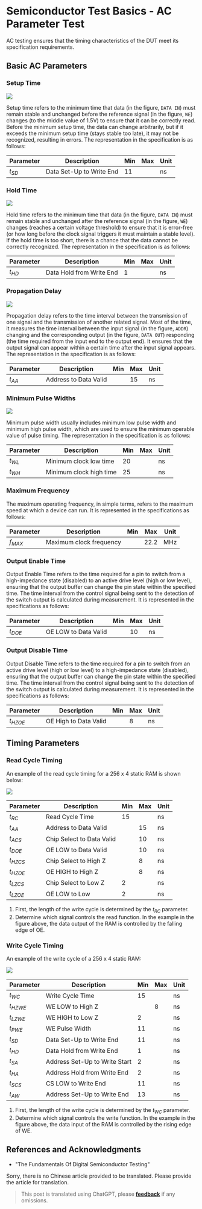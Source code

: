 # Semiconductor Test Basics - AC Parameter Test

AC testing ensures that the timing characteristics of the DUT meet its specification requirements.

## Basic AC Parameters

### Setup Time

![](https://wiki-media-1253965369.cos.ap-guangzhou.myqcloud.com/img/20220809094845.png)

Setup time refers to the minimum time that data (in the figure, `DATA IN`) must remain stable and unchanged before the reference signal (in the figure, `WE`) changes (to the middle value of 1.5V) to ensure that it can be correctly read. Before the minimum setup time, the data can change arbitrarily, but if it exceeds the minimum setup time (stays stable too late), it may not be recognized, resulting in errors. The representation in the specification is as follows:

| Parameter | Description              | Min | Max | Unit |
| --------- | ------------------------ | --- | --- | ---- |
| $t_{SD}$  | Data Set-Up to Write End | 11  |     | ns   |

### Hold Time

![](https://wiki-media-1253965369.cos.ap-guangzhou.myqcloud.com/img/20220809094858.png)

Hold time refers to the minimum time that data (in the figure, `DATA IN`) must remain stable and unchanged after the reference signal (in the figure, `WE`) changes (reaches a certain voltage threshold) to ensure that it is error-free (or how long before the clock signal triggers it must maintain a stable level). If the hold time is too short, there is a chance that the data cannot be correctly recognized. The representation in the specification is as follows:

| Parameter | Description              | Min | Max | Unit |
| --------- | ------------------------ | --- | --- | ---- |
| $t_{HD}$  | Data Hold from Write End | 1   |     | ns   |

### Propagation Delay

![](https://wiki-media-1253965369.cos.ap-guangzhou.myqcloud.com/img/20220809094910.png)

Propagation delay refers to the time interval between the transmission of one signal and the transmission of another related signal. Most of the time, it measures the time interval between the input signal (in the figure, `ADDR`) changing and the corresponding output (in the figure, `DATA OUT`) responding (the time required from the input end to the output end). It ensures that the output signal can appear within a certain time after the input signal appears. The representation in the specification is as follows:

| Parameter | Description           | Min | Max | Unit |
| --------- | --------------------- | --- | --- | ---- |
| $t_{AA}$  | Address to Data Valid |     | 15  | ns   |

### Minimum Pulse Widths

![](https://wiki-media-1253965369.cos.ap-guangzhou.myqcloud.com/img/20220809094924.png)

Minimum pulse width usually includes minimum low pulse width and minimum high pulse width, which are used to ensure the minimum operable value of pulse timing. The representation in the specification is as follows:

| Parameter | Description             | Min | Max | Unit |
| --------- | ----------------------- | --- | --- | ---- |
| $t_{WL}$  | Minimum clock low time  | 20  |     | ns   |
| $t_{WH}$  | Minimum clock high time | 25  |     | ns   |

### Maximum Frequency

The maximum operating frequency, in simple terms, refers to the maximum speed at which a device can run. It is represented in the specifications as follows:

| Parameter | Description             | Min | Max  | Unit |
| --------- | ----------------------- | --- | ---- | ---- |
| $f_{MAX}$ | Maximum clock frequency |     | 22.2 | MHz  |

### Output Enable Time

Output Enable Time refers to the time required for a pin to switch from a high-impedance state (disabled) to an active drive level (high or low level), ensuring that the output buffer can change the pin state within the specified time. The time interval from the control signal being sent to the detection of the switch output is calculated during measurement. It is represented in the specifications as follows:

| Parameter | Description          | Min | Max | Unit |
| --------- | -------------------- | --- | --- | ---- |
| $t_{DOE}$ | OE LOW to Data Valid |     | 10  | ns   |

### Output Disable Time

Output Disable Time refers to the time required for a pin to switch from an active drive level (high or low level) to a high-impedance state (disabled), ensuring that the output buffer can change the pin state within the specified time. The time interval from the control signal being sent to the detection of the switch output is calculated during measurement. It is represented in the specifications as follows:

| Parameter  | Description           | Min | Max | Unit |
| ---------- | --------------------- | --- | --- | ---- |
| $t_{HZOE}$ | OE High to Data Valid |     | 8   | ns   |

## Timing Parameters

### Read Cycle Timing

An example of the read cycle timing for a 256 x 4 static RAM is shown below:

![](https://wiki-media-1253965369.cos.ap-guangzhou.myqcloud.com/img/20220731190300.png)

| Parameter  | Description               | Min | Max | Unit |
| ---------- | ------------------------- | --- | --- | ---- |
| $t_{RC}$   | Read Cycle Time           | 15  |     | ns   |
| $t_{AA}$   | Address to Data Valid     |     | 15  | ns   |
| $t_{ACS}$  | Chip Select to Data Valid |     | 10  | ns   |
| $t_{DOE}$  | OE LOW to Data Valid      |     | 10  | ns   |
| $t_{HZCS}$ | Chip Select to High Z     |     | 8   | ns   |
| $t_{HZOE}$ | OE HIGH to High Z         |     | 8   | ns   |
| $t_{LZCS}$ | Chip Select to Low Z      | 2   |     | ns   |
| $t_{LZOE}$ | OE LOW to Low             | 2   |     | ns   |

1. First, the length of the write cycle is determined by the $t_{RC}$ parameter.
2. Determine which signal controls the read function. In the example in the figure above, the data output of the RAM is controlled by the falling edge of OE.

### Write Cycle Timing

An example of the write cycle of a 256 x 4 static RAM:

![](https://wiki-media-1253965369.cos.ap-guangzhou.myqcloud.com/img/20220731190328.png)

| Parameter  | Description                   | Min | Max | Unit |
| ---------- | ----------------------------- | --- | --- | ---- |
| $t_{WC}$   | Write Cycle Time              | 15  |     | ns   |
| $t_{HZWE}$ | WE LOW to High Z              |     | 8   | ns   |
| $t_{LZWE}$ | WE HIGH to Low Z              | 2   |     | ns   |
| $t_{PWE}$  | WE Pulse Width                | 11  |     | ns   |
| $t_{SD}$   | Data Set-Up to Write End      | 11  |     | ns   |
| $t_{HD}$   | Data Hold from Write End      | 1   |     | ns   |
| $t_{SA}$   | Address Set-Up to Write Start | 2   |     | ns   |
| $t_{HA}$   | Address Hold from Write End   | 2   |     | ns   |
| $t_{SCS}$  | CS LOW to Write End           | 11  |     | ns   |
| $t_{AW}$   | Address Set-Up to Write End   | 13  |     | ns   |

1. First, the length of the write cycle is determined by the $t_{WC}$ parameter.
2. Determine which signal controls the write function. In the example in the figure above, the data input of the RAM is controlled by the rising edge of WE.

## References and Acknowledgments

- "The Fundamentals Of Digital Semiconductor Testing"

Sorry, there is no Chinese article provided to be translated. Please provide the article for translation.

> This post is translated using ChatGPT, please [**feedback**](https://github.com/linyuxuanlin/Wiki_MkDocs/issues/new) if any omissions.
